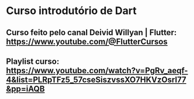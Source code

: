 # Curso introdutório de Dart
## Curso feito pelo canal Deivid Willyan | Flutter: https://www.youtube.com/@FlutterCursos
## Playlist curso: https://www.youtube.com/watch?v=PgRv_aeqf-4&list=PLRpTFz5_57cseSiszvssXO7HKVzOsrI77&pp=iAQB
